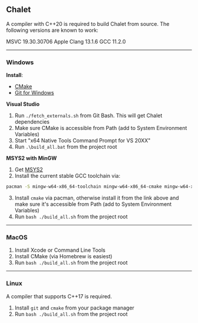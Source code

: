 ## Chalet

A compiler with C++20 is required to build Chalet from source. The following versions are known to work:

MSVC 19.30.30706
Apple Clang 13.1.6
GCC 11.2.0

---
### Windows

**Install**: 
* [CMake](https://cmake.org/download)
* [Git for Windows](https://gitforwindows.org)


**Visual Studio**
1. Run `./fetch_externals.sh` from Git Bash. This will get Chalet dependencies
2. Make sure CMake is accessible from Path (add to System Environment Variables)
3. Start "x64 Native Tools Command Prompt for VS 20XX"
4. Run `.\build_all.bat` from the project root

**MSYS2 with MinGW**

1. Get [MSYS2](https://www.msys2.org/)
2. Install the current stable GCC toolchain via:

```bash
pacman -S mingw-w64-x86_64-toolchain mingw-w64-x86_64-cmake mingw-w64-x86_64-ninja
```

3. Install `cmake` via pacman, otherwise install it from the link above and make sure it's accessible from Path (add to System Environment Variables)
4. Run `bash ./build_all.sh` from the project root

---
### MacOS

1. Install Xcode or Command Line Tools
2. Install CMake (via Homebrew is easiest)
3. Run `bash ./build_all.sh` from the project root

---
### Linux

A compiler that supports C++17 is required.

1. Install `git` and `cmake` from your package manager
2. Run `bash ./build_all.sh` from the project root
